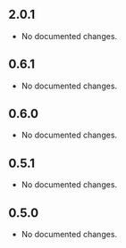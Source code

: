 ## 2.0.1

- No documented changes.

## 0.6.1

- No documented changes.

## 0.6.0

- No documented changes.

## 0.5.1

- No documented changes.

## 0.5.0

- No documented changes.

